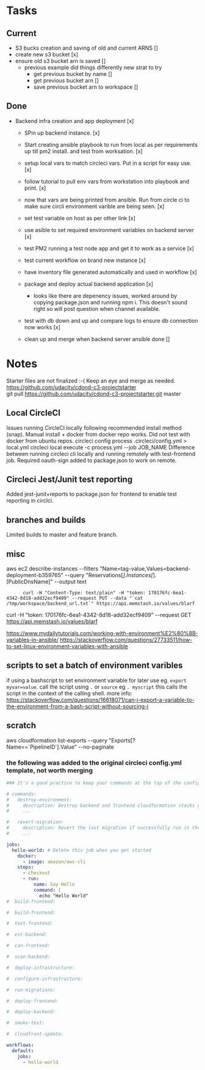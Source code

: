 # Tasks

## Current
 - S3 bucks creation and saving of old and current ARNS []
  - create new s3 bucket [x]
  - ensure old s3 bucket arn is saved []
    - previous example did things differently new strat to try
      - get previous bucket by name []
      - get previous bucket arn []
      - save previous bucket arn to workspace []
## Done

- Backend infra creation and app deployment [x]
    - SPin up backend instance. [x]
    - Start creating ansible playbook to run from local as per requirements up till pm2 install. and test from worksation. [x]
    - setup local vars to match circleci vars. Put in a script for easy use. [x]
    - follow tutorial to pull env vars from workstation into playbook and print. [x]
    - now that vars are being printed from ansible. Run from circle ci to make sure circli environment varible are being seen. [x]
    - set test variable on host as per other link [x]
    - use asible to set required environment variables on backend server [x]
    - test PM2 running a test node app and get it to work as a service [x]
    - test current workflow on brand new instance [x]
    - have inventory file generated automatically and used in workflow [x]
    
    - package and deploy actual backend application [x]
        - looks like there are depenency issues, worked around by copying package.json and running npm i. This doesn't sound right so will post question 
        when channel available. 
    - test with db down and up and compare logs to ensure db connection now works [x]
    - clean up and merge when backend server ansible done []



# Notes

Starter files are not finalized :-( Keep an eye and merge as needed.   
https://github.com/udacity/cdond-c3-projectstarter  
git pull https://github.com/udacity/cdond-c3-projectstarter.git master

## Local CircleCI

Issues running CircleCI locally following recommended install method (snap).
Manual install + docker from docker repo works. Did not test with docker from ubuntu repos.
circleci config process .circleci/config.yml > local.yml
circleci local execute -c process.yml --job JOB_NAME
Difference between running circleci cli locally and running remotely with test-frontend job. Required oauth-sign added to package.json to work on remote.

## Circleci Jest/Junit test reporting

Added jest-junit+reports to package.json for frontend to enable test reporting in circlci.

## branches and builds
Limited builds to master and feature branch. 

## misc
aws ec2 describe-instances --filters "Name=tag-value,Values=backend-deployment-b359765" --query "Reservations[*].Instances[*].[PublicDnsName]" --output text
          
          curl -H "Content-Type: text/plain" -H "token: 170176fc-6ea1-4342-8d18-add32ecf9409" --request PUT --data "`cat /tmp/workspace/backend_url.txt`" https://api.memstash.io/values/blarf

curl -H "token: 170176fc-6ea1-4342-8d18-add32ecf9409" --request GET https://api.memstash.io/values/blarf

https://www.mydailytutorials.com/working-with-environment%E2%80%8B-variables-in-ansible/
https://stackoverflow.com/questions/27733511/how-to-set-linux-environment-variables-with-ansible

## scripts to set a batch of environment varibles
if using a bashscript to set environment variable for later use eg. `export myvar=value`. call the script using `.` or `source` eg `. myscript` this 
calls the script in the context of the calling shell. 
more info: https://stackoverflow.com/questions/16618071/can-i-export-a-variable-to-the-environment-from-a-bash-script-without-sourcing-i



## scratch

aws cloudformation list-exports --query "Exports[?Name==\`PipelineID\`].Value" --no-paginate



### the following was added to the original circleci config.yml template, not worth merging

```yml
### It's a good practice to keep your commands at the top of the config file. In this project, you'll need at least 2 commands:

# commands:
#   destroy-environment:
#     description: Destroy backend and frontend cloudformation stacks given a workflow ID.
#     ...

#   revert-migration:
#     description: Revert the last migration if successfully run in the current workflow.
#     ...

jobs:
  hello-world: # Delete this job when you get started
    docker:
      - image: amazon/aws-cli
    steps:
      - checkout
      - run:
          name: Say Hello
          command: |
            echo "Hello World"
#  build-frontend:

#  build-frontend:

#  test-frontend:

#  est-backend:

#  can-frontend:

#  scan-backend:

#  deploy-infrastructure:

#  configure-infrastructure:

#  run-migrations:

#  deploy-frontend:

#  deploy-backend:  

#  smoke-test:

#  cloudfront-update:

workflows:
  default:
    jobs:
      - hello-world
```
